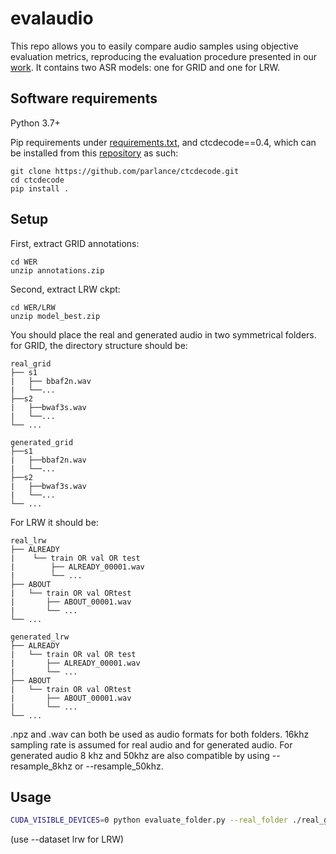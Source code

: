 # evalaudio
This repo allows you to easily compare audio samples using objective evaluation metrics, reproducing the evaluation procedure presented in our [work](https://sites.google.com/view/video-to-speech). It contains two ASR models: one for GRID and one for LRW.

## Software requirements
Python 3.7+

Pip requirements under [requirements.txt](requirements.txt), and ctcdecode==0.4, which can be installed from this [repository](https://github.com/parlance/ctcdecode) as such:
```
git clone https://github.com/parlance/ctcdecode.git
cd ctcdecode
pip install .
```

## Setup
First, extract GRID annotations:
```
cd WER
unzip annotations.zip
```

Second, extract LRW ckpt:
```
cd WER/LRW
unzip model_best.zip
```

You should place the real and generated audio in two symmetrical folders. for GRID, the directory structure should be:
```
real_grid
├── s1 
|   ├── bbaf2n.wav
|   └──...
├──s2
|   ├──bwaf3s.wav
|   └──...
└── ...

generated_grid
├──s1 
|   ├──bbaf2n.wav
|   └──...
├──s2
|   ├──bwaf3s.wav
|   └──...
└── ...
```
For LRW it should be:
```
real_lrw
├── ALREADY
|    └── train OR val OR test
|        ├── ALREADY_00001.wav
|        └── ...
├── ABOUT
|   └── train OR val ORtest
|       ├── ABOUT_00001.wav
|       └── ...
└── ...

generated_lrw
├── ALREADY
|   └── train OR val OR test
|       ├── ALREADY_00001.wav
|       └── ...
├── ABOUT
|   └── train OR val ORtest
|       ├── ABOUT_00001.wav
|       └── ...
└── ...
```

.npz and .wav can both  be used as audio formats for both folders. 16khz sampling rate is assumed for real audio and for generated audio. For generated audio 8 khz and 50khz are also compatible by using --resample_8khz or --resample_50khz.

## Usage
```bash
CUDA_VISIBLE_DEVICES=0 python evaluate_folder.py --real_folder ./real_grid --fake_folder ./generated_grid --dataset grid
```
(use --dataset lrw for LRW)
